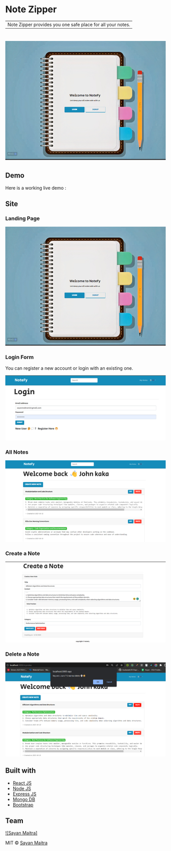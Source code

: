 # Note Zipper
<table>
<tr>
<td>
  Note Zipper provides you one safe place for all your notes.
</td>
</tr>
</table>

# ![Note Zipper](https://github.com/sayan112/NoteFy/blob/main/images/NotesAppLandingPage.png)

## Demo
Here is a working live demo :  

## Site

### Landing Page

![](https://github.com/sayan112/NoteFy/blob/main/images/NotesAppLandingPage.png)

### Login Form
You can register a new account or login with an existing one.

![](https://github.com/sayan112/NoteFy/blob/main/images/login.png)


### All Notes

![](https://github.com/sayan112/NoteFy/blob/main/images/MyNotes.png)

### Create a Note

![](https://github.com/sayan112/NoteFy/blob/main/images/Creating%20Notes.png)

### Delete a Note

![](https://github.com/sayan112/NoteFy/blob/main/images/Deleting%20any%20notes.png)


## Built with 

- [React JS](https://reactjs.org/)
- [Node JS](https://nodejs.org/) 
- [Express JS](https://expressjs.com/)
- [Mongo DB](https://www.mongodb.com/)
- [Bootstrap](http://getbootstrap.com/)

## Team

[![Sayan Maitra]](https://github.com/sayan112)

MIT © [Sayan Maitra](https://github.com/sayan112)
